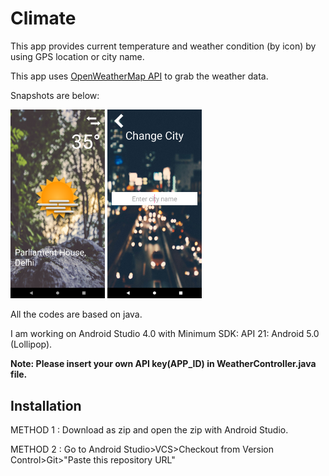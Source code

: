 # Climate
This app provides current temperature and weather condition (by icon) by using GPS location or city name.

This app uses [OpenWeatherMap API](https://openweathermap.org/api) to grab the weather data.

Snapshots are below:

<img src="https://raw.githubusercontent.com/shvmsaini/Climate/master/Images/Screenshot_1592645581.png" width="30%"></img>
<img src="https://raw.githubusercontent.com/shvmsaini/Climate/master/Images/Screenshot_1592645593.png" width="30%"></img>

All the codes are based on java.

I am working on Android Studio 4.0 with Minimum SDK: API 21: Android 5.0 (Lollipop).

**Note: Please insert your own API key(APP_ID) in WeatherController.java file.**

## Installation

METHOD 1 : Download as zip and open the zip with Android Studio.

METHOD 2 : Go to Android Studio>VCS>Checkout from Version Control>Git>"Paste this repository URL"
